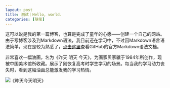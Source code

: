 ```yaml
---
layout: post
title: 测试｜Hello, world.
categories: [随笔]
---
```


这可以说是我的第一篇博客，也算是完成了童年的心愿——创建一个自己的网站。由于写博客涉及到Markdown语法，我目前还在学习中，不过因Markdown语言语法简单，现在是较为熟悉了，[点击这里](https://guides.github.com/features/mastering-markdown/)查看GitHub的官方Markdown语法文档。

非常喜欢一幅油画，名为《昨天 明天 今天》，为画家贝家骧于1984年所创作，现被中国美术馆所收藏。展示了刚恢复高考时学生学习的场景。每当我的学习动力丧失时，看到这幅油画总能激发我的学习热情。

![《昨天今天明天》](http://www.people.com.cn/mediafile/pic/20181015/63/15572716662480814491.jpg)
